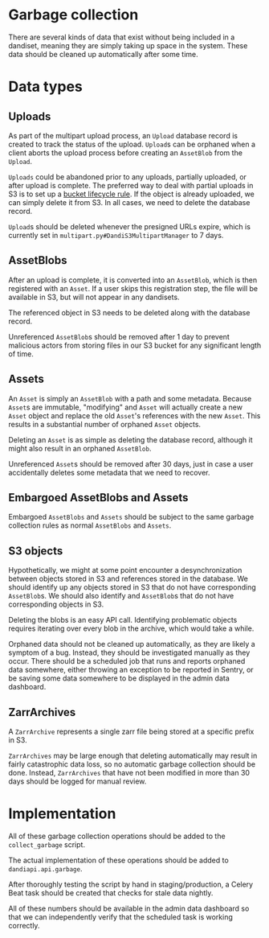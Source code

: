 # Garbage collection
There are several kinds of data that exist without being included in a dandiset, meaning they are simply taking up space in the system.
These data should be cleaned up automatically after some time.

# Data types
## Uploads
As part of the multipart upload process, an `Upload` database record is created to track the status of the upload.
`Upload`s can be orphaned when a client aborts the upload process before creating an `AssetBlob` from the `Upload`.

`Uploads` could be abandoned prior to any uploads, partially uploaded, or after upload is complete.
The preferred way to deal with partial uploads in S3 is to set up a [bucket lifecycle rule](https://aws.amazon.com/blogs/aws/s3-lifecycle-management-update-support-for-multipart-uploads-and-delete-markers/).
If the object is already uploaded, we can simply delete it from S3.
In all cases, we need to delete the database record.

`Upload`s should be deleted whenever the presigned URLs expire, which is currently set in `multipart.py#DandiS3MultipartManager` to 7 days.

## AssetBlobs
After an upload is complete, it is converted into an `AssetBlob`, which is then registered with an `Asset`.
If a user skips this registration step, the file will be available in S3, but will not appear in any dandisets.

The referenced object in S3 needs to be deleted along with the database record.

Unreferenced `AssetBlob`s should be removed after 1 day to prevent malicious actors from storing files in our S3 bucket for any significant length of time.

## Assets
An `Asset` is simply an `AssetBlob` with a path and some metadata.
Because `Asset`s are immutable, "modifying" and `Asset` will actually create a new `Asset` object and replace the old `Asset`'s references with the new `Asset`. This results in a substantial number of orphaned `Asset` objects.

Deleting an `Asset` is as simple as deleting the database record, although it might also result in an orphaned `AssetBlob`.

Unreferenced `Asset`s should be removed after 30 days, just in case a user accidentally deletes some metadata that we need to recover.

## Embargoed AssetBlobs and Assets
Embargoed `AssetBlobs` and `Assets` should be subject to the same garbage collection rules as normal `AssetBlobs` and `Assets`.

## S3 objects
Hypothetically, we might at some point encounter a desynchronization between objects stored in S3 and references stored in the database.
We should identify up any objects stored in S3 that do not have corresponding `AssetBlob`s.
We should also identify and `AssetBlob`s that do not have corresponding objects in S3.

Deleting the blobs is an easy API call.
Identifying problematic objects requires iterating over every blob in the archive, which would take a while.

Orphaned data should not be cleaned up automatically, as they are likely a symptom of a bug.
Instead, they should be investigated manually as they occur.
There should be a scheduled job that runs and reports orphaned data somewhere, either throwing an exception to be reported in Sentry, or be saving some data somewhere to be displayed in the admin data dashboard.

## ZarrArchives
A `ZarrArchive` represents a single zarr file being stored at a specific prefix in S3.

`ZarrArchives` may be large enough that deleting automatically may result in fairly catastrophic data loss, so no automatic garbage collection should be done.
Instead, `ZarrArchives` that have not been modified in more than 30 days should be logged for manual review.

# Implementation
All of these garbage collection operations should be added to the `collect_garbage` script.

The actual implementation of these operations should be added to `dandiapi.api.garbage`.

After thoroughly testing the script by hand in staging/production, a Celery Beat task should be created that checks for stale data nightly.

All of these numbers should be available in the admin data dashboard so that we can independently verify that the scheduled task is working correctly.
